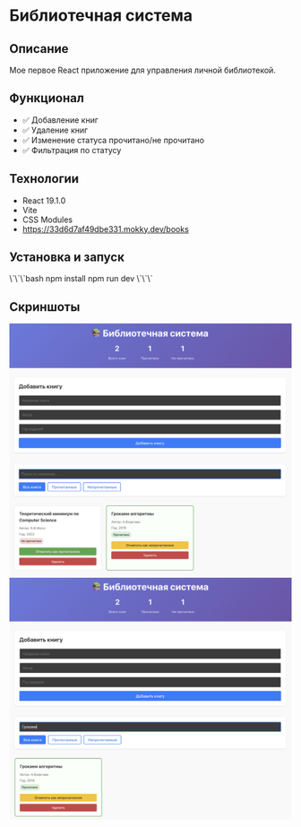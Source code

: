 # Библиотечная система

## Описание
Мое первое React приложение для управления личной библиотекой.

## Функционал
- ✅ Добавление книг
- ✅ Удаление книг  
- ✅ Изменение статуса прочитано/не прочитано
- ✅ Фильтрация по статусу

## Технологии
- React 19.1.0
- Vite
- CSS Modules
- https://33d6d7af49dbe331.mokky.dev/books

## Установка и запуск
\\\`\\\`\\\`bash
npm install
npm run dev
\\\`\\\`\\\`

## Скриншоты
![Главная страница](./screenshots/1.png)
![Главная страница](./screenshots/2.png)